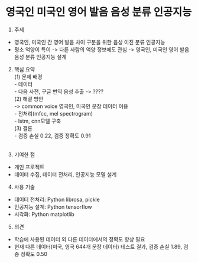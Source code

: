 # 영국인 미국인 영어 발음 음성 분류 인공지능

1. 주제
- 영국인, 미국인 간 영어 발음 차이 구분을 위한 음성 이진 분류 인공지능
- 평소 억양이 특이 -> 다른 사람의 억양 정보에도 관심 -> 영국인, 미국인 영어 발음 음성 분류 인공지능 설계

2. 핵심 요약<br>
  (1) 문제 배경<br>
  \- 데이터<br>
  \- 다음 사전, 구글 번역 음성 추출 -> ????<br>
  (2) 해결 방안<br>
  -> common voice 영국인, 미국인 문장 데이터 이용<br>
  \- 전처리(mfcc, mel spectrogram)<br>
  \- lstm, cnn모델 구축<br>
  (3) 결론<br>
  \- 검증 손실 0.22, 검증 정확도 0.91<br><br>

3. 기여한 점
- 개인 프로젝트
- 데이터 수집, 데이터 전처리, 인공지능 모델 설계

4. 사용 기술
- 데이터 전처리: Python librosa, pickle
- 인공지능 설계: Python tensorflow
- 시각화: Python matplotlib

5. 의견
- 학습에 사용된 데이터 외 다른 데이터에서의 정확도 향상 필요
- 현재 다른 데이터(미국, 영국 644개 문장 데이터) 테스트 결과, 검증 손실 1.89, 검증 정확도 0.50
